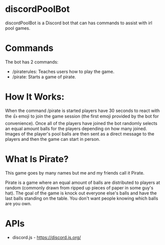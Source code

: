 # discordPoolBot
discordPoolBot is a Discord bot that can has commands to assist with irl pool games.

# Commands
The bot has 2 commands:
- /piraterules: Teaches users how to play the game.
- /pirate: Starts a game of pirate.

# How It Works:
When the command /pirate is started players have 30 seconds to react with the 👍 emoji to join the game session (the first emoji provided by the bot for convenience). Once all of the players have joined the bot randomly selects an equal amount balls for the players depending on how many joined. Images of the player's pool balls are then sent as a direct message to the players and then the game can start in person.

# What Is Pirate?
This game goes by many names but me and my friends call it Pirate.

Pirate is a game where an equal amount of balls are distributed to players at random (commonly drawn from ripped up pieces of paper in some guy's hat). The goal of the game is knock out everyone else's balls and have the last balls standing on the table. You don't want people knowing which balls are you own.

# APIs
- discord.js - https://discord.js.org/
